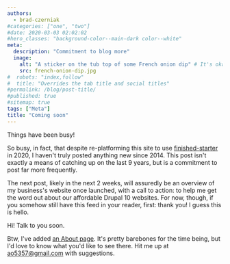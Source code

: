 ```yaml
---
authors:
  - brad-czerniak
#categories: ["one", "two"]
#date: 2020-03-03 02:02:02
#hero_classes: "background-color--main-dark color--white"
meta:
  description: "Commitment to blog more"
  image:
    alt: "A sticker on the tub top of some French onion dip" # It's okay for this to be empty if the image is decorative
    src: french-onion-dip.jpg
#  robots: "index,follow"
#  title: "Overrides the tab title and social titles"
#permalink: /blog/post-title/
#published: true
#sitemap: true
tags: ["Meta"]
title: "Coming soon"
---
```


Things have been busy!

So busy, in fact, that despite re-platforming this site to use [finished-starter](https://github.com/lowerbarriers/finished-starter)
in 2020, I haven't truly posted anything new since 2014. This post isn't exactly a means of catching up on the last 9 years,
but is a commitment to post far more frequently.

The next post, likely in the next 2 weeks, will assuredly be an overview of my business's website once launched, with a
call to action: to help me get the word out about our affordable Drupal 10 websites. For now, though, if you somehow still
have this feed in your reader, first: thank you! I guess this is hello.

Hi! Talk to you soon.

Btw, I've added [an About page](/about/). It's pretty barebones for the time being, but I'd love to know what you'd like
to see there. Hit me up at [ao5357@gmail.com](mailto:ao5357@gmail.com) with suggestions.
